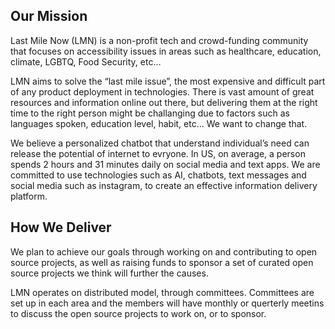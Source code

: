 ## Our Mission

Last Mile Now (LMN) is a non-profit tech and crowd-funding community that focuses on accessibility issues in areas such as healthcare, education, climate, LGBTQ, Food Security, etc…

LMN aims to solve the “last mile issue”, the most expensive and difficult part of any product deployment in technologies. There is vast amount of great resources and information online out there, but delivering them at the right time to the right person might be challanging due to factors such as languages spoken, education level, habit, etc… We want to change that.

We believe a personalized chatbot that understand individual’s need can release the potential of internet to evryone. In US, on average, a person spends 2 hours and 31 minutes daily on social media and text apps. We are committed to use technologies such as AI, chatbots, text messages and social media such as instagram, to create an effective information delivery platform.

## How We Deliver

We plan to achieve our goals through working on and contributing to open source projects, as well as raising funds to sponsor a set of curated open source projects we think will further the causes.

LMN operates on distributed model, through committees. Committees are set up in each area and the members will have monthly or querterly meetins to discuss the open source projects to work on, or to sponsor.
